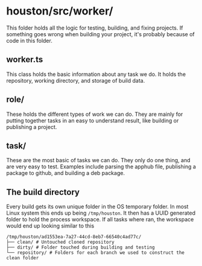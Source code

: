 # houston/src/worker/

This folder holds all the logic for testing, building, and fixing projects. If
something goes wrong when building your project, it's probably because of code
in this folder.

## worker.ts

This class holds the basic information about any task we do. It holds the
repository, working directory, and storage of build data.

## role/

These holds the different types of work we can do. They are mainly for putting
together tasks in an easy to understand result, like building or publishing a
project.

## task/

These are the most basic of tasks we can do. They only do one thing, and are
very easy to test. Examples include parsing the apphub file, publishing a
package to github, and building a deb package.

## The build directory

Every build gets its own unique folder in the OS temporary folder. In most Linux
system this ends up being `/tmp/houston`. It then has a UUID generated folder to
hold the process workspace. If all tasks where ran, the workspace would end up
looking similar to this
```
/tmp/houston/ad1553ea-7a27-44cd-8eb7-66540c4ad77c/
├── clean/ # Untouched cloned repository
├── dirty/ # Folder touched during building and testing
└── repository/ # Folders for each branch we used to construct the clean folder
```
